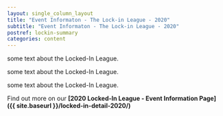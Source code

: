 ```yaml
---
layout: single_column_layout
title: "Event Informaton - The Lock-in League - 2020"
subtitle: "Event Informaton - The Lock-in League - 2020"
postref: lockin-summary
categories: content
---
```


some text about the Locked-In League.

some text about the Locked-In League.

some text about the Locked-In League.

Find out more on our **[2020 Locked-In League - Event Information Page]({{ site.baseurl }}/locked-in-detail-2020/)**

